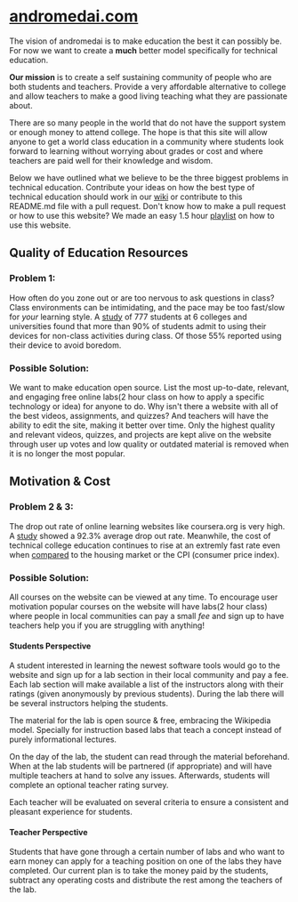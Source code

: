 # [andromedai.com](http://andromedai.com)

The vision of andromedai is to make education the best it can possibly be. 
For now we want to create a **much** better model specifically for technical 
education.

**Our mission** is to create a self sustaining community of people who are 
both students and teachers. Provide a very affordable alternative to college 
and allow teachers to make a good living teaching what they are 
passionate about.

There are so many people in the world that do not have the support system 
or enough money to attend college. The hope is that this site will allow 
anyone to get a world class education in a community where students look 
forward to learning without worrying about grades or cost and where 
teachers are paid well for their knowledge and wisdom.

Below we have outlined what we believe to be the three biggest problems
in technical education. Contribute your ideas on how the best type of 
technical education should work in our [wiki][1] or contribute
to this README.md file with a pull request. Don't know how to make
a pull request or how to use this website? We made an easy 1.5 
hour [playlist][2] on how to use this website.

## Quality of Education Resources

### Problem 1:
How often do you zone out or are too nervous to ask questions in class? 
Class environments can be intimidating, and the pace may be too fast/slow
for *your* learning style. A [study][3] of 777 students at 6 colleges 
and universities found that more than 90% of students admit to using 
their devices for non-class activities during class. Of those 55% 
reported using their device to avoid boredom.

### Possible Solution:
We want to make education open source. List the most up-to-date, relevant, 
and engaging free online labs(2 hour class on how to apply a specific 
technology or idea) for anyone to do. Why isn't there a website with all 
of the best videos, assignments, and quizzes? And teachers will have the
ability to edit the site, making it better over time. Only the highest 
quality and relevant videos, quizzes, and projects are kept alive on 
the website through user up votes and low quality or outdated material 
is removed when it is no longer the most popular.

## Motivation & Cost

### Problem 2 & 3:
The drop out rate of online learning websites like coursera.org is very 
high. A [study][4] showed a 92.3% average drop out rate. Meanwhile, the 
cost of technical college education continues to rise at an extremly 
fast rate even when [compared][5] to the housing market or the CPI
(consumer price index).

### Possible Solution: 
All courses on the website can be viewed at any time. To encourage user
motivation popular courses on the website will have labs(2 hour class)
where people in local communities can pay a small *fee* and sign up to 
have teachers help you if you are struggling with anything!

#### Students Perspective
A student interested in learning the newest software tools would go to 
the website and sign up for a lab section in their local community and 
pay a fee. Each lab section will make available a list of the 
instructors along with their ratings (given anonymously by previous 
students). During the lab there will be several instructors helping 
the students.

The material for the lab is open source & free, embracing the Wikipedia 
model. Specially for instruction based labs that teach a concept 
instead of purely informational lectures.

On the day of the lab, the student can read through the material 
beforehand. When at the lab students will be partnered (if appropriate) 
and will have multiple teachers at hand to solve any issues. Afterwards, 
students will complete an optional teacher rating survey.

Each teacher will be evaluated on several criteria to ensure a 
consistent and pleasant experience for students.

#### Teacher Perspective
Students that have gone through a certain number of labs and who want 
to earn money can apply for a teaching position on one of the labs 
they have completed. Our current plan is to take the money paid by the
students, subtract any operating costs and distribute the rest among 
the teachers of the lab.

[1]: https://github.com/andromedai/andromedai/wiki "Andromedai wiki"
[2]: https://www.youtube.com/watch?v=44E8o-xuxWo&list=PLPXsMt57rLtgpwFBqZq4QKxrD9Hhc_8L4 "Youtube playlist"
[3]: http://en.calameo.com/read/000091789af53ca4e647f "Paper in the Journal of Media Education"
[4]: http://www.timeshighereducation.co.uk/news/mooc-completion-rates-below-7/2003710.article "dropout rate"
[5]: http://www.dailymarkets.com/economy/2011/07/26/higher-education-bubble-college-tuition-doubled-over-the-last-10-years-vs-52-for-medical-care/ "Rate of inflation in tuition"
